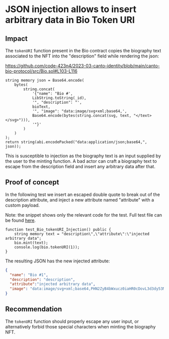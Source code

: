 # JSON injection allows to insert arbitrary data in Bio Token URI

## Impact

The `tokenURI` function present in the Bio contract copies the biography text associated to the NFT into the "description" field while rendering the json:

https://github.com/code-423n4/2023-03-canto-identity/blob/main/canto-bio-protocol/src/Bio.sol#L103-L116

```solidity
string memory json = Base64.encode(
    bytes(
        string.concat(
            '{"name": "Bio #',
            LibString.toString(_id),
            '", "description": "',
            bioText,
            '", "image": "data:image/svg+xml;base64,',
            Base64.encode(bytes(string.concat(svg, text, "</text></svg>"))),
            '"}'
        )
    )
);
return string(abi.encodePacked("data:application/json;base64,", json));
```

This is susceptible to injection as the biography text is an input supplied by the user to the minting function. A bad actor can craft a biography text to escape from the description field and insert any arbitrary data after that.

## Proof of concept

In the following test we insert an escaped double quote to break out of the description attribute, and inject a new attribute named "attribute" with a custom payload.

Note: the snippet shows only the relevant code for the test. Full test file can be found [here](https://gist.github.com/romeroadrian/5ca5fdfb2a1239cde80ea1c5a7f5eec9).

```solidity
function test_Bio_tokenURI_Injection() public {
    string memory text = "description\",\"attribute\":\"injected arbitrary data";
    bio.mint(text);
    console.log(bio.tokenURI(1));
}
```

The resulting JSON has the new injected attribute:

```json
{
  "name": "Bio #1", 
  "description": "description",
  "attribute":"injected arbitrary data", 
  "image": "data:image/svg+xml;base64,PHN2ZyB4bWxucz0iaHR0cDovL3d3dy53My5vcmcvMjAwMC9zdmciIHByZXNlcnZlQXNwZWN0UmF0aW89InhNaW5ZTWluIG1lZXQiIHZpZXdCb3g9IjAgMCA0MDAgMTAwIj48c3R5bGU+dGV4dCB7IGZvbnQtZmFtaWx5OiBzYW5zLXNlcmlmOyBmb250LXNpemU6IDEycHg7IH08L3N0eWxlPjx0ZXh0IHg9IjUwJSIgeT0iNTAlIiBkb21pbmFudC1iYXNlbGluZT0ibWlkZGxlIiB0ZXh0LWFuY2hvcj0ibWlkZGxlIj48dHNwYW4geD0iNTAlIiBkeT0iMjAiPmRlc2NyaXB0aW9uIiwiYXR0cmlidXRlIjoiaW5qZWN0ZWQgYXJiaXQ8L3RzcGFuPjx0c3BhbiB4PSI1MCUiIGR5PSIyMCI+cmFyeSBkYXRhPC90c3Bhbj48L3RleHQ+PC9zdmc+"
}
```

## Recommendation

The `tokenURI` function should properly escape any user input, or alternatively forbid those special characters when minting the biography NFT.
